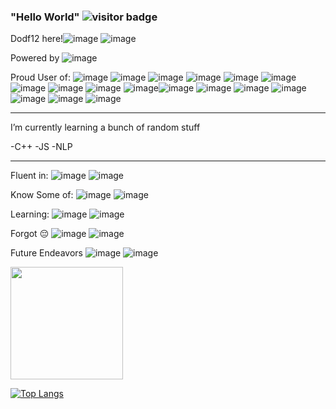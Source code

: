### "Hello World" ![visitor badge](https://visitor-badge.glitch.me/badge?page_id=Dodf12.visitor-badge&left_color=orange&right_color=green&left_text=Visitors)

Dodf12 here!![image](https://user-images.githubusercontent.com/87663453/193499722-ef9f38a0-7ad3-4a1e-a7fa-225a64f54cef.png) ![image](https://user-images.githubusercontent.com/87663453/193499767-aa9d0bb4-be31-4cbe-828b-c3c837a1f85d.png)

Powered by ![image](https://img.shields.io/badge/Made%20with-Markdown-1f425f.svg)


Proud User of:
![image](https://img.shields.io/badge/Vivaldi-EF3939?style=for-the-badge&logo=Vivaldi&logoColor=white)
![image](https://img.shields.io/badge/GIT-E44C30?style=for-the-badge&logo=git&logoColor=white) ![image](https://img.shields.io/badge/windows%20terminal-4D4D4D?style=for-the-badge&logo=windows%20terminal&logoColor=white) ![image](https://img.shields.io/badge/Visual_Studio_Code-0078D4?style=for-the-badge&logo=visual%20studio%20code&logoColor=white) ![image](	https://img.shields.io/badge/Coursera-0056D2?style=for-the-badge&logo=Coursera&logoColor=white) ![image](https://img.shields.io/badge/Duolingo-58CC02?style=for-the-badge&logo=Duolingo&logoColor=white) ![image](https://img.shields.io/badge/blender-%23F5792A.svg?style=for-the-badge&logo=blender&logoColor=white) ![image](https://img.shields.io/badge/MongoDB-4EA94B?style=for-the-badge&logo=mongodb&logoColor=white) ![image](	https://img.shields.io/badge/Vercel-000000?style=for-the-badge&logo=vercel&logoColor=white) ![image](	https://img.shields.io/badge/Spotify-1ED760?&style=for-the-badge&logo=spotify&logoColor=white)![image](	https://img.shields.io/badge/Microsoft-666666?style=for-the-badge&logo=microsoft&logoColor=white) ![image](https://img.shields.io/badge/Medium-12100E?style=for-the-badge&logo=medium&logoColor=white) ![image](https://img.shields.io/badge/Linux-FCC624?style=for-the-badge&logo=linux&logoColor=black) ![image](https://img.shields.io/badge/GitHub-100000?style=for-the-badge&logo=github&logoColor=white) ![image](https://img.shields.io/badge/Kaggle-20BEFF?style=for-the-badge&logo=Kaggle&logoColor=white) ![image](https://img.shields.io/badge/LinkedIn-0077B5?style=for-the-badge&logo=linkedin&logoColor=white) ![image](https://img.shields.io/badge/Reddit-FF4500?style=for-the-badge&logo=reddit&logoColor=white)
 

_________________________________________________________________________________________________________________________________________________________________________
I’m currently learning a bunch of random stuff

-C++
-JS
-NLP

_________________________________________________________________________________________________________________________________________________________________________

Fluent in:
![image](https://img.shields.io/badge/Python-3776AB?style=for-the-badge&logo=python&logoColor=white) ![image](https://img.shields.io/badge/Java-ED8B00?style=for-the-badge&logo=openjdk&logoColor=white)


Know Some of:
![image](	https://img.shields.io/badge/C%2B%2B-00599C?style=for-the-badge&logo=c%2B%2B&logoColor=white) ![image](https://img.shields.io/badge/HTML-239120?style=for-the-badge&logo=html5&logoColor=white)


Learning:
![image](https://img.shields.io/badge/CSS-239120?&style=for-the-badge&logo=css3&logoColor=white) ![image](	https://img.shields.io/badge/JavaScript-F7DF1E?style=for-the-badge&logo=javascript&logoColor=black)

Forgot 😔
![image](https://img.shields.io/badge/Go-00ADD8?style=for-the-badge&logo=go&logoColor=white) ![image](https://img.shields.io/badge/Arduino-00979D?style=for-the-badge&logo=Arduino&logoColor=white)

Future Endeavors
![image](https://img.shields.io/badge/Vue.js-35495E?style=for-the-badge&logo=vue.js&logoColor=4FC08D) ![image](https://img.shields.io/badge/C-00599C?style=for-the-badge&logo=c&logoColor=white)

<img height="180em" src="https://github-readme-stats.vercel.app/api?username=Dodf12&show_icons=true&hide_border=true&&count_private=true&include_all_commits=true" />

[![Top Langs](https://github-readme-stats.vercel.app/api/top-langs/?username=Dodf12)](https://github.com/Dodf12/github-readme-stats)

<!--
**Dodf12/Dodf12** is a ✨ _special_ ✨ repository because its `README.md` (this file) appears on your GitHub profile.

Here are some ideas to get you started:

- 🔭 I’m currently working on ...
- 🌱 I’m currently learning ...
- 👯 I’m looking to collaborate on ...
- 🤔 I’m looking for help with ...
- 💬 Ask me about ...
- 📫 How to reach me: ...
- 😄 Pronouns: ...
- ⚡ Fun fact: ...
-->
